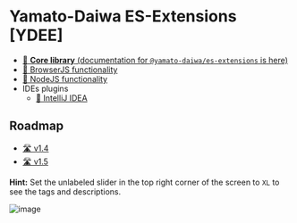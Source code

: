 # Yamato-Daiwa ES-Extensions [YDEE]

* [📖 **Core library** (documentation for `@yamato-daiwa/es-extensions` is here)](CoreLibrary/Package/README.md)
* [📖 BrowserJS functionality](BrowserJS/Package/README.md)
* [📖 NodeJS functionality](NodeJS/Package/README.md)
* IDEs plugins
  * [📖 IntelliJ IDEA](IDEsPlugins/IntelliJ_IDEA/README.md)

## Roadmap

* [🛣️ v1.4](https://yamato-daiwa.myjetbrains.com/youtrack/agiles/121-7/current)
* [🛣️ v1.5](https://yamato-daiwa.myjetbrains.com/youtrack/agiles/121-7/122-13)

**Hint:** Set the unlabeled slider in the top right corner of the screen to `XL` to see the tags and descriptions.

![image](https://user-images.githubusercontent.com/41653501/141427403-ca6e9a61-880c-4b1c-bc66-2fdac2f6a491.png)
